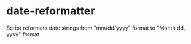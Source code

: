 # date-reformatter
Script reformats date strings from "mm/dd/yyyy" format to "Month dd, yyyy" format
